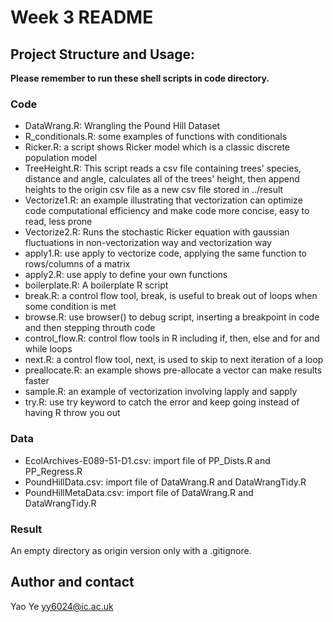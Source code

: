 # Week 3 README

## Project Structure and Usage: 
**Please remember to run these shell scripts in code directory.**
### Code
- DataWrang.R: Wrangling the Pound Hill Dataset
- R_conditionals.R: some examples of functions with conditionals
- Ricker.R: a script shows Ricker model which is a classic discrete population model
- TreeHeight.R: This script reads a csv file containing trees' species, distance and angle, calculates all of the trees' height, then append heights to the origin csv file as a new csv file stored in ../result
- Vectorize1.R: an example illustrating that vectorization can optimize code computational efficiency and make code more concise, easy to read, less prone
- Vectorize2.R: Runs the stochastic Ricker equation with gaussian fluctuations in non-vectorization way and vectorization way
- apply1.R: use apply to vectorize code, applying the same function to rows/columns of a matrix
- apply2.R: use apply to define your own functions
- boilerplate.R: A boilerplate R script
- break.R: a control flow tool, break, is useful to break out of loops when some condition is met
- browse.R: use browser() to debug script, inserting a breakpoint in code and then stepping throuth code
- control_flow.R: control flow tools in R including if, then, else and for and while loops
- next.R: a control flow tool, next, is used to skip to next iteration of a loop
- preallocate.R: an example shows pre-allocate a vector can make results faster
- sample.R: an example of vectorization involving lapply and sapply
- try.R: use try keyword to catch the error and keep going instead of having R throw you out

### Data
- EcolArchives-E089-51-D1.csv: import file of PP_Dists.R and PP_Regress.R
- PoundHillData.csv: import file of DataWrang.R and DataWrangTidy.R
- PoundHillMetaData.csv: import file of DataWrang.R and DataWrangTidy.R

### Result
An empty directory as origin version only with a .gitignore.

## Author and contact
Yao Ye   yy6024@ic.ac.uk
